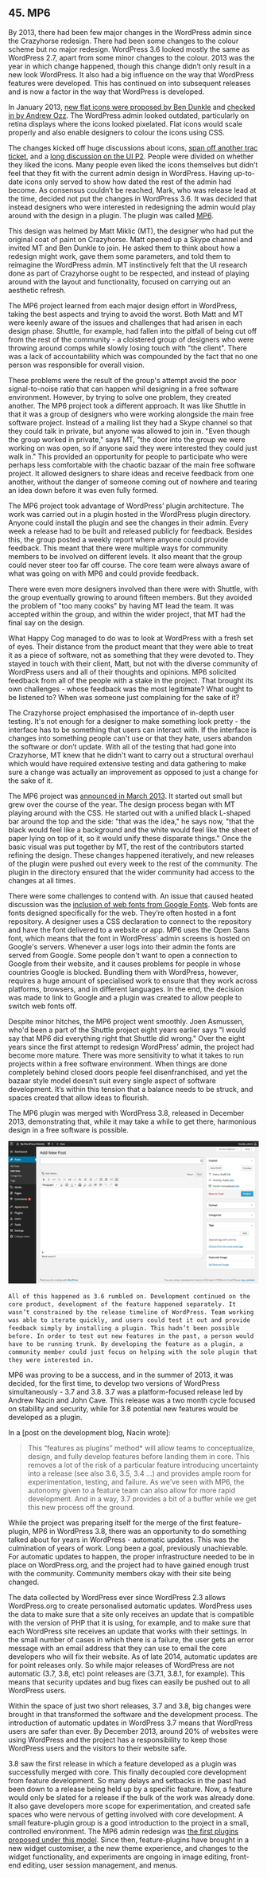 ## 45. MP6

By 2013, there had been few major changes in the WordPress admin since the Crazyhorse redesign. There had been some changes to the colour scheme but no major redesign. WordPress 3.6 looked mostly the same as WordPress 2.7, apart from some minor changes to the colour. 2013 was the year in which change happened, though this change didn’t only result in a new look WordPress. It also had a big influence on the way that WordPress features were developed. This has continued on into subsequent releases and is now a factor in the way that WordPress is developed. 

In January 2013, [new flat icons were proposed by Ben Dunkle](https://core.trac.wordpress.org/ticket/23333) and [checked in by Andrew Ozz](https://core.trac.wordpress.org/changeset/23369). The WordPress admin looked outdated, particularly on retina displays where the icons looked pixelated. Flat icons would scale properly and also enable designers to colour the icons using CSS. 

The changes kicked off huge discussions about icons, [span off another trac ticket](https://core.trac.wordpress.org/ticket/23415), and a [long discussion on the UI P2](http://make.wordpress.org/ui/2013/02/12/discuss-icons/). People were divided on whether they liked the icons. Many people even liked the icons themselves but didn’t feel that they fit with the current admin design in WordPress. Having up-to-date icons only served to show how dated the rest of the admin had become. As consensus couldn’t be reached, Mark, who was release lead at the time, decided not put the changes in WordPress 3.6. It was decided that instead designers who were interested in redesigning the admin would play around with the design in a plugin. The plugin was called [MP6](http://wordpress.org/plugins/mp6/). 	

This design was helmed by Matt Miklic (MT), the designer who had put the original coat of paint on Crazyhorse. Matt opened up a Skype channel and invited MT and Ben Dunkle to join. He asked them to think about how a redesign might work, gave them some parameters, and told them to reimagine the WordPress admin. MT  instinctively felt that the UI research done as part of Crazyhorse ought to be respected, and instead of playing around with the layout and functionality, focused on carrying out an aesthetic refresh.

The MP6 project learned from each major design effort in WordPress, taking the best aspects and trying to avoid the worst. Both Matt and MT were keenly aware of the issues and challenges that had arisen in each design phase. Shuttle, for example, had fallen into the pitfall of being cut off from the rest of the community - a cloistered group of designers who were throwing around comps while slowly losing touch with "the client". There was a lack of accountability which was compounded by the fact that no one person was responsible for overall vision.

These problems were the result of the group's attempt avoid the poor signal-to-noise ratio that can happen whil designing in a free software environment. However, by trying to solve one problem, they created another. The MP6 project took a different approach. It was like Shuttle in that it was a group of designers who were working alongside the main free software project. Instead of a mailing list they had a Skype channel so that they could talk in private, but anyone was allowed to join in. "Even though the group worked in private," says MT, "the door into the group we were working on was open, so if anyone said they were interested they could just walk in." This provided an opportunity for people to participate who were perhaps less comfortable with the chaotic bazaar of the main free software project. It allowed designers to share ideas and receive feedback from one another, without the danger of someone coming out of nowhere and tearing an idea down before it was even fully formed. 

The MP6 project took advantage of WordPress’ plugin architecture. The work was carried out in a plugin hosted in the WordPress plugin directory. Anyone could install the plugin and see the changes in their admin. Every week a release had to be built and released publicly for feedback. Besides this, the group posted a weekly report where anyone could provide feedback. This meant that there were multiple ways for community members to be involved on different levels. It also meant that the group could never steer too far off course. The core team were always aware of what was going on with MP6 and could provide feedback.

There were even more designers involved than there were with Shuttle, with the group eventually growing to around fifteen members. But they avoided the problem of "too many cooks" by having MT lead the team. It was accepted within the group, and within the wider project, that MT had the final say on the design. 

What Happy Cog managed to do was to look at WordPress with a fresh set of eyes. Their distance from the product meant that they were able to treat it as a piece of software, not as something that they were devoted to. They stayed in touch with their client, Matt, but not with the diverse community of WordPress users and all of their thoughts and opinions. MP6 solicited feedback from all of the people with a stake in the project. That brought its own challenges - whose feedback was the most legitimate? What ought to be listened to? When was someone just complaining for the sake of it?

The Crazyhorse project emphasised the importance of in-depth user testing. It's not enough for a designer to make something look pretty - the interface has to be something that users can interact with. If the interface is changes into something people can't use or that they hate, users abandon the software or don’t update. With all of the testing that had gone into Crazyhorse, MT knew that he didn't want to carry out a structural overhaul which would have required extensive testing and data gathering to make sure a change was actually an improvement as opposed to just a change for the sake of it. 

The MP6 project was [announced in March 2013](http://make.wordpress.org/ui/2013/03/09/as-a-continuation-of-the-work-begun-in/). It started out small but grew over the course of the year. The design process began with MT playing around with the CSS. He started out with a unified black L-shaped bar around the top and the side: "that was the idea," he says now, "that the black would feel like a background and the white would feel like the sheet of paper lying on top of it, so it would unify these disparate things." Once the basic visual was put together by MT, the rest of the contributors started refining the design. These changes happened iteratively, and new releases of the plugin were pushed out every week to the rest of the community. The plugin in the directory ensured that the wider community had access to the changes at all times.

There were some challenges to contend with. An issue that caused heated discussion was the [inclusion of web fonts from Google Fonts](http://make.wordpress.org/core/2013/11/11/open-sans-bundling-vs-linking/). Web fonts are fonts designed specifically for the web. They’re often hosted in a font repository. A designer uses a CSS declaration to connect to the repository and have the font delivered to a website or app. MP6 uses the Open Sans font, which means that the font in WordPress' admin screens is hosted on Google's servers. Whenever a user logs into their admin the fonts are served from Google. Some people don't want to open a connection to Google from their website, and it causes problems for people in whose countries Google is blocked. Bundling them with WordPress, however, requires a huge amount of specialised work to ensure that they work across platforms, browsers, and in different languages. In the end, the decision was made to link to Google and a plugin was created to allow people to switch web fonts off. 

Despite minor hitches, the MP6 project went smoothly. Joen Asmussen, who'd been a part of the Shuttle project eight years earlier says "I would say that MP6 did everything right that Shuttle did wrong." Over the eight years since the first attempt to redesign WordPress’ admin, the project had become more mature. There was more sensitivity to what it takes to run projects within a free software environment. When things are done completely behind closed doors people feel disenfranchised, and yet the bazaar style model doesn’t suit every single aspect of software development. It’s within this tension that a balance needs to be struck, and spaces created that allow ideas to flourish.

The MP6 plugin was merged with WordPress 3.8, released in December 2013, demonstrating that, while it may take a while to get there, harmonious design in a free software  is possible. 

<img alt="The write screen in the WordPress 3.8 admin" src="../../Resources/images/45/mp6.jpg" />

	All of this happened as 3.6 rumbled on. Development continued on the core product, development of the feature happened separately. It wasn’t constrained by the release timeline of WordPress. Team working was able to iterate quickly, and users could test it out and provide feedback simply by installing a plugin. This hadn’t been possible before. In order to test out new features in the past, a person would have to be running trunk. By developing the feature as a plugin, a community member could just focus on helping with the sole plugin that they were interested in.	

MP6 was proving to be a success, and in the summer of 2013, it was decided, for the first time, to develop two versions of WordPress simultaneously - 3.7 and 3.8. 3.7 was a platform-focused release led by Andrew Nacin and John Cave. This release was a two month cycle focused on stability and security, while for 3.8 potential new features would be developed as a plugin.	

In a [post on the development blog, Nacin wrote]:	

> This “features as plugins” method* will allow teams to conceptualize, design, and fully develop features before landing them in core. This removes a lot of the risk of a particular feature introducing uncertainty into a release (see also 3.6, 3.5, 3.4 …) and provides ample room for experimentation, testing, and failure. As we’ve seen with MP6, the autonomy given to a feature team can also allow for more rapid development. And in a way, 3.7 provides a bit of a buffer while we get this new process off the ground.

While the project was preparing itself for the merge of the first feature-plugin, MP6 in WordPress 3.8, there was an opportunity to do something talked about for years in WordPress - automatic updates. This was the culmination of years of work. Long been a goal, previously unachievable. For automatic updates to happen, the proper infrastructure needed to be in place on WordPress.org, and the project had to have gained enough trust with the community. Community members okay with their site being changed. 

The data collected by WordPress ever since WordPress 2.3 allows WordPress.org to create personalised automatic updates. WordPress uses the data to make sure that a site only receives an update that is compatible with the version of PHP that it is using, for example, and to make sure that each WordPress site receives an update that works with their settings. In the small number of cases in which there is a failure, the user gets an error message with an email address that they can use to email the core developers who will fix their website. As of late 2014, automatic updates are for point releases only. So while major releases of WordPress are not automatic (3.7, 3.8, etc) point releases are (3.7.1, 3.8.1, for example). This means that security updates and bug fixes can easily be pushed out to all WordPress users. 

Within the space of just two short releases, 3.7 and 3.8, big changes were brought in that transformed the software and the development process. The introduction of automatic updates in WordPress 3.7 means that WordPress users are safer than ever. By December 2013, around 20% of websites were using WordPress and the project has a responsibility to keep those WordPress users and the visitors to their website safe.

3.8 saw the first release in which a feature developed  as a plugin was successfully merged with core. This finally decoupled core development from feature development. So many delays and setbacks in the past had been down to a release being held up by a specific feature. Now, a feature would only be slated for a release if the bulk of the work was already done. It also gave developers more scope for experimentation, and created safe spaces who were nervous of getting involved with core development. A small feature-plugin group is a good introduction to the project in a small, controlled environment. The MP6 admin redesign was [the first plugins proposed under this model](http://make.wordpress.org/core/2013/10/23/mp6-3-8-proposal/). Since then, feature-plugins have brought in a new widget customiser, a the new theme experience, and changes to the widget functionality, and experiments are ongoing in image editing, front-end editing, user session management, and menus.
